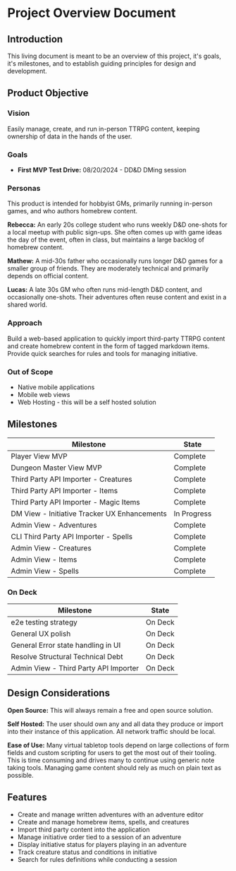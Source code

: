 # Project Overview Document

## Introduction

This living document is meant to be an overview of this project, it's goals, it's milestones, and to establish guiding principles for design and development.

## Product Objective

### Vision

Easily manage, create, and run in-person TTRPG content, keeping ownership of data in the hands of the user.

### Goals

- **First MVP Test Drive:** 08/20/2024 - DD&D DMing session

### Personas

This product is intended for hobbyist GMs, primarily running in-person games, and who authors homebrew content.

**Rebecca:** An early 20s college student who runs weekly D&D one-shots for a local meetup with public sign-ups. She often comes up with game ideas the day of the event, often in class, but maintains a large backlog of homebrew content. 

**Mathew:** A mid-30s father who occasionally runs longer D&D games for a smaller group of friends. They are moderately technical and primarily depends on official content.

**Lucas:** A late 30s GM who often runs mid-length D&D content, and occasionally one-shots. Their adventures often reuse content and exist in a shared world.

### Approach

Build a web-based application to quickly import third-party TTRPG content and create homebrew content in the form of tagged markdown items. Provide quick searches for rules and tools for managing initiative.

### Out of Scope

- Native mobile applications
- Mobile web views
- Web Hosting - this will be a self hosted solution

## Milestones

| Milestone | State |
| --------- | ----- |
| Player View MVP | Complete |
| Dungeon Master View MVP | Complete |
| Third Party API Importer - Creatures | Complete |
| Third Party API Importer - Items | Complete |
| Third Party API Importer - Magic Items | Complete |
| DM View - Initiative Tracker UX Enhancements | In Progress |
| Admin View - Adventures | Complete |
| CLI Third Party API Importer - Spells | Complete |
| Admin View - Creatures | Complete |
| Admin View - Items | Complete |
| Admin View - Spells | Complete |

### On Deck

| Milestone | State |
| --------- | ----- |
| e2e testing strategy | On Deck |
| General UX polish | On Deck |
| General Error state handling in UI | On Deck |
| Resolve Structural Technical Debt | On Deck |
| Admin View - Third Party API Importer | On Deck |

## Design Considerations

**Open Source:** This will always remain a free and open source solution.

**Self Hosted:** The user should own any and all data they produce or import into their instance of this application. All network traffic should be local.

**Ease of Use:** Many virtual tabletop tools depend on large collections of form fields and custom scripting for users to get the most out of their tooling. This is time consuming and drives many to continue using generic note taking tools. Managing game content should rely as much on plain text as possible.

## Features

- Create and manage written adventures with an adventure editor
- Create and manage homebrew items, spells, and creatures
- Import third party content into the application
- Manage initiative order tied to a session of an adventure
- Display initiative status for players playing in an adventure
- Track creature status and conditions in initiative
- Search for rules definitions while conducting a session
